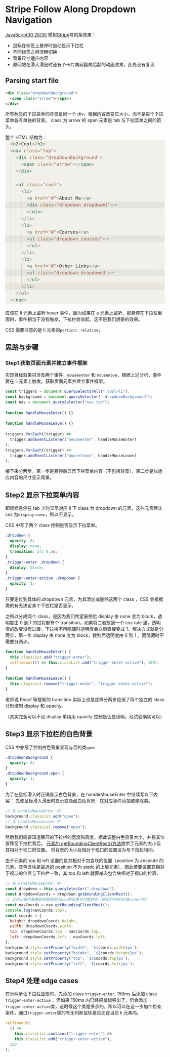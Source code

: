 # Stripe Follow Along Dropdown Navigation

[JavaScript30 26/30](https://www.youtube.com/watch?v=GvuWJSXYQDU&list=PLu8EoSxDXHP6CGK4YVJhL_VWetA865GOH&index=26&ab_channel=WesBos)
模拟[Stripe](https://stripe.com/en-jp)导航条效果：

- 鼠标在标签上悬停时自动显示下拉栏
- 不同标签之间流畅切换
- 背景尺寸适应内容
- 原网站在滑入滑出时还有个卡片向前翻向后翻的动画效果，此处没有复现

## Parsing start file

```html
<div class="dropdownBackground">
  <span class="arrow"></span>
</div>
```

所有标签的下拉菜单的背景是同一个 div，根据内容改变它大小，而不是每个下拉菜单各有单独的背景。
class 为 arrow 的 span 元素是 tab 与下拉菜单之间的箭头。

整个 HTML 结构为：![](html_structure.png)

应该在 li 元素上监听 hover 事件，因为如果在 a 元素上监听，那悬停在下拉栏里面时，事件相当于没有触发，下拉栏会收起，这不是我们想要的效果。

CSS 需要注意的是 li 元素的`postion: relative;`

## 思路与步骤

### Step1 获取页面元素并建立事件框架

实现目标效果只涉及两个事件，`mouseenter` 和 `mousemove`，根据上述分析，事件要在 li 元素上触发。获取页面元素并建立事件框架。

```js
const triggers = document.querySelectorAll(".cool>li");
const background = document.querySelector(".dropdownBackground");
const nav = document.querySelector("nav.top");

function handleMouseEnter() {}

function handleMouseLeave() {}

triggers.forEach((trigger) =>
  trigger.addEventListener("mouseenter", handleMouseEnter)
);
triggers.forEach((trigger) =>
  trigger.addEventListener("mouseleave", handleMouseLeave)
);
```

接下来分两步，第一步是悬停后显示下栏菜单内容（不包括背景），第二步是以适应内容的尺寸显示背景。

## Step2 显示下拉菜单内容

即鼠标悬停在 tab 上时显示对应 li 下 class 为 dropdown 的元素，这些元素默认 css 为`display:none`，所以不显示。

CSS 中写了两个 class 控制是否显示下拉菜单。

```css
.dropdown {
  opacity: 0;
  display: none;
  transition: all 0.5s;
}
.trigger-enter .dropdown {
  display: block;
}
.trigger-enter-active .dropdown {
  opacity: 1;
}
```

只要定位到具体的.dropdown 元素，为其添加或删除这两个 class ，CSS 会根据类的有无决定某个下拉栏是否显示。

之所以分成两个 class，是因为我们希望悬停后 display 由 none 变为 block，透明度由 0 到 1 的过程都有个 transition，如果将二者放到一个 css rule 里，透明度的改变没有过渡，下拉栏不再隐藏时透明度会立刻直接变成 1。解决方式就是分两步，第一步 display 由 none 变为 block，数秒后透明度由 0 到 1 。而隐藏时不需要分两步。

```js
function handleMouseEnter() {
  this.classList.add("trigger-enter");
  setTimeout(() => this.classList.add("trigger-enter-active"), 150);
}

function handleMouseLeave() {
  this.classList.remove("trigger-enter", "trigger-enter-active");
}
```

老师说 React 等框架的 transition 实际上也是这样分两步应用了两个独立的 class 分别控制 display 和 opacity。

（其实完全可以不设 display 单纯用 opacity 控制是否显现啊，经试验确实可以）

## Step3 显示下拉栏的白色背景

CSS 中亦写了控制白色背景显现与否的类`open`

```css
.dropdownBackground {
  opacity: 0;
}
.dropdownBackground.open {
  opacity: 1;
}
```

为了在鼠标滑入时正确显示白色背景，在 handleMouseEnter 中继续写以下内容：
先使鼠标滑入滑出时显示或隐藏白色背景 - 在对应事件添加或移除类。

```js
// 在 handleMouseEnter 中
background.classList.add("open");
// 在 handleMouseLeave 中
background.classList.remove("open");
```

然后我们需要知道展开的下拉栏的宽度和高度，据此调整白色背景大小，并将其位置移至下拉栏背后。
[元素的 getBoundingClientRect()方法](https://developer.mozilla.org/zh-CN/docs/Web/API/Element/getBoundingClientRect)提供了元素的大小及其相对于视口的位置。
将背景的大小及相对于视口的位置设为与下拉栏相同。

由于元素的 top 和 left 设置的是其相对于包含块的位置（position 为 absolute 的元素，其包含块是最近的 position 不为 static 的上层元素），因此若要设置其相对于视口的位置与下拉栏一致，其 top 和 left 就要减去包含块相对于视口的位置。

```js
// 在 handleMouseEnter 中
const dropdown = this.querySelector(".dropdown");
const dropdownCoords = dropdown.getBoundingClientRect();
// 之所以每次都重新获取是因为nav的位置也可能改变（例如打开和关闭banner时）
const navCoords = nav.getBoundingClientRect();
console.log(navCoords.top);
const coords = {
  height: dropdownCoords.height,
  width: dropdownCoords.width,
  top: dropdownCoords.top - navCoords.top,
  left: dropdownCoords.left - navCoords.left,
};
background.style.setProperty("width", `${coords.width}px`);
background.style.setProperty("height", `${coords.height}px`);
background.style.setProperty("top", `${coords.top}px`);
background.style.setProperty("left", `${coords.left}px`);
```

## Step4 处理 edge cases

在分两步让下拉栏显现时，先添加 class `trigger-enter`, 150ms 后添加 class `trigger-enter-active` ，但如果 150ms 内已经把鼠标移出了，仍会添加`trigger-enter-active`类，这时候这个类是多余的，所以可以在这一步加个检查条件，通过`trigger-enter`类的有无判断鼠标是否还在当前 li 元素内。

```js
setTimeout(
  () =>
    this.classList.contains("trigger-enter") &&
    this.classList.add("trigger-enter-active"),
  150
);
```
